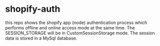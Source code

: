 # shopify-auth
this repo shows the shopify app (node) authentication process which performs offline and online access mode at the same time. The SESSION_STORAGE will be in CustomSessionStorage mode. The session data is stored in a MySql database.
